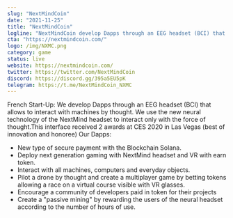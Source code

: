 ```yaml
---
slug: "NextMindCoin"
date: "2021-11-25"
title: "NextMindCoin"
logline: "NextMindCoin develop Dapps through an EEG headset (BCI) that allows to interact with machines by thought."
cta: "https://nextmindcoin.com/"
logo: /img/NXMC.png
category: game
status: live
website: https://nextmindcoin.com/
twitter: https://twitter.com/NextMindCoin
discord: https://discord.gg/395a5EU5pK
telegram: https://t.me/NextMindCoin_NXMC
---
```


French Start-Up: We develop Dapps through an EEG headset (BCI) that allows to interact with machines by thought. We use the new neural technology of the NextMind headset to interact only with the force of thought.This interface received 2 awards at CES 2020 in Las Vegas (best of innovation and honoree)
Our Dapps: 
- New type of secure payment with the Blockchain Solana.
- Deploy next generation gaming with NextMind headset and VR with earn token.
- Interact with all machines, computers and everyday objects.
- Pilot a drone by thought and create a multiplayer game by betting tokens allowing a race on a virtual course visible with VR glasses.
- Encourage a community of developers paid in token for their projects
- Create a "passive mining" by rewarding the users of the neural headset according to the number of hours of use.
